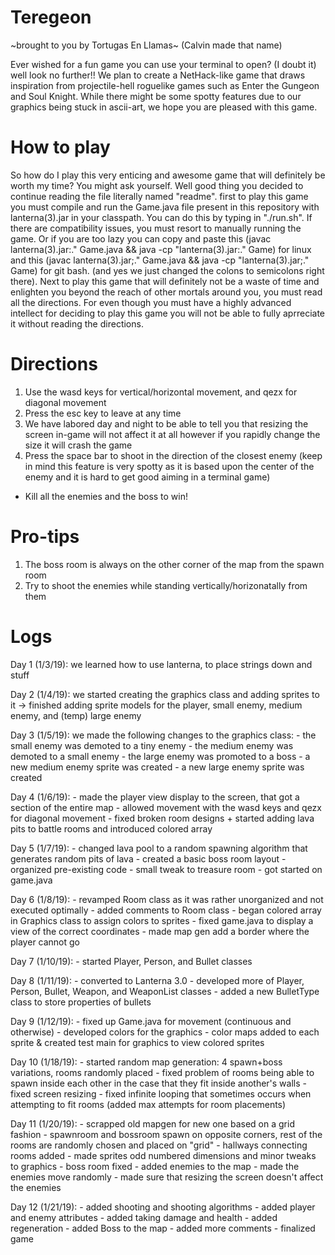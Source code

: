# Teregeon 
  \~brought to you by Tortugas En Llamas~ (Calvin made that name)
  
Ever wished for a fun game you can use your terminal to open? (I doubt it) well look no further!! We plan to create a NetHack-like game that draws inspiration from projectile-hell roguelike games such as Enter the Gungeon and Soul Knight. While there might be some spotty features due to our graphics being stuck in ascii-art, we hope you are pleased with this game.
# How to play
  So how do I play this very enticing and awesome game that will definitely be worth my time? You might ask yourself. Well good thing you decided to continue reading the file literally named "readme". first to play this game you must compile and run the Game.java file present in this repository with lanterna(3).jar in your classpath. You can do this by typing in "./run.sh". If there are compatibility issues, you must resort to manually running the game. Or if you are too lazy you can copy and paste this (javac lanterna(3).jar:." Game.java && java -cp "lanterna(3).jar:." Game) for linux and this (javac lanterna(3).jar;." Game.java && java -cp "lanterna(3).jar;." Game) for git bash. (and yes we just changed the colons to semicolons right there). Next to play this game that will definitely not be a waste of time and enlighten you beyond the reach of other mortals around you, you must read all the directions. For even though you must have a highly advanced intellect for deciding to play this game you will not be able to fully aprreciate it without reading the directions.
 # Directions
  1. Use the wasd keys for vertical/horizontal movement, and qezx for diagonal movement
  2. Press the esc key to leave at any time
  3. We have labored day and night to be able to tell you that resizing the screen in-game will not affect it at all however if you rapidly change the size it will crash the game
  4. Press the space bar to shoot in the direction of the closest enemy (keep in mind this feature is very spotty as it is based upon the center of the enemy and it is hard to get good aiming in a terminal game)
  - Kill all the enemies and the boss to win!
# Pro-tips
1. The boss room is always on the other corner of the map from the spawn room
2. Try to shoot the enemies while standing vertically/horizonatally from them
# Logs
<p>Day 1 (1/3/19):
  we learned how to use lanterna, to place strings down and stuff
 </p>
<p>Day 2 (1/4/19):
  we started creating the graphics class and adding sprites to it
  -> finished adding sprite models for the player, small enemy, medium enemy, and (temp) large enemy
</p>
<p>Day 3 (1/5/19):
  we made the following changes to the graphics class:
  - the small enemy was demoted to a tiny enemy
  - the medium enemy was demoted to a small enemy
  - the large enemy was promoted to a boss
  - a new medium enemy sprite was created
  - a new large enemy sprite was created
 </p>
<p>Day 4 (1/6/19):
  - made the player view display to the screen, that got a section of the entire map
  - allowed movement with the wasd keys and qezx for diagonal movement
  - fixed broken room designs + started adding lava pits to battle rooms and introduced colored array
</p>
<p>Day 5 (1/7/19):
  - changed lava pool to a random spawning algorithm that generates random pits of lava
  - created a basic boss room layout
  - organized pre-existing code
  - small tweak to treasure room
  - got started on game.java
</p>
<p>Day 6 (1/8/19):
  - revamped Room class as it was rather unorganized and not executed optimally
  - added comments to Room class
  - began colored array in Graphics class to assign colors to sprites
  - fixed game.java to display a view of the correct coordinates 
  - made map gen add a border where the player cannot go
</p>
<p>Day 7 (1/10/19):
  - started Player, Person, and Bullet classes
</p>
<p>Day 8 (1/11/19):
  - converted to Lanterna 3.0
  - developed more of Player, Person, Bullet, Weapon, and WeaponList classes
  - added a new BulletType class to store properties of bullets
</p>
<p>Day 9 (1/12/19):
  - fixed up Game.java for movement (continuous and otherwise)
  - developed colors for the graphics
  - color maps added to each sprite & created test main for graphics to view colored sprites
</p>
<p>Day 10 (1/18/19):
  - started random map generation: 4 spawn+boss variations, rooms randomly placed
  - fixed problem of rooms being able to spawn inside each other in the case that they fit inside another's walls
  - fixed screen resizing
  - fixed infinite looping that sometimes occurs when attempting to fit rooms (added max attempts for room placements)
</p>
<p>Day 11 (1/20/19):
  - scrapped old mapgen for new one based on a grid fashion
  - spawnroom and bossroom spawn on opposite corners, rest of the rooms are randomly chosen and placed on "grid"
  - hallways connecting rooms added
  - made sprites odd numbered dimensions and minor tweaks to graphics
  - boss room fixed
  - added enemies to the map
  - made the enemies move randomly
  - made sure that resizing the screen doesn't affect the enemies 
</p>
<p>Day 12 (1/21/19):
  - added shooting and shooting algorithms
  - added player and enemy attributes
  - added taking damage and health
  - added regeneration
  - added Boss to the map
  - added more comments
  - finalized game
</p>
